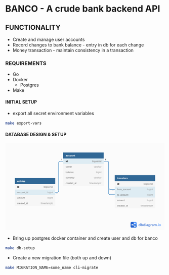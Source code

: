 # BANCO - A crude bank backend API

## FUNCTIONALITY
- Create and manage user accounts
- Record changes to bank balance - entry in db for each change
- Money transaction - maintain consistency in a transaction

### REQUIREMENTS
- Go
- Docker
  - Postgres
- Make

#### INITIAL SETUP
- export all secret environment variables
```bash
make export-vars
```
#### DATABASE DESIGN & SETUP
![db design](dbdesign.png)
- Bring up postgres docker container and create user and db for banco
```bash
make db-setup
```
- Create a new migration file (both up and down)
```bash
make MIGRATION_NAME=some_name cli-migrate
```